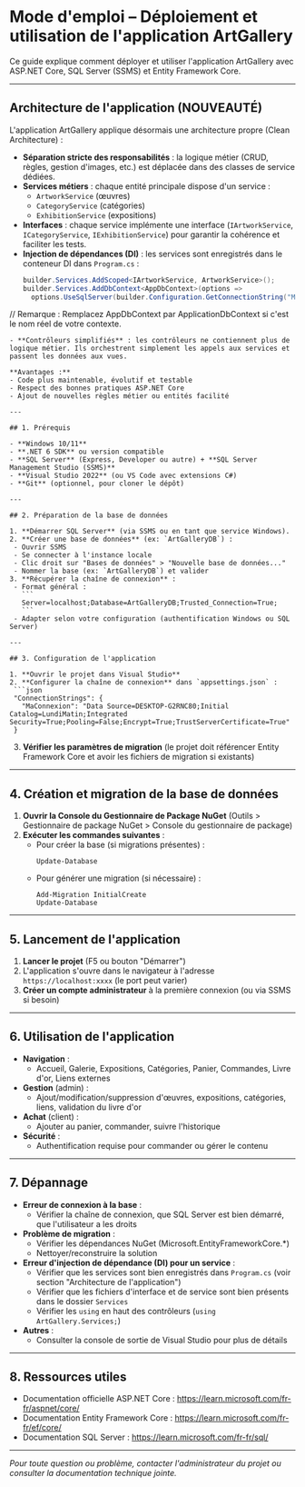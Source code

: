 # Mode d'emploi – Déploiement et utilisation de l'application ArtGallery

Ce guide explique comment déployer et utiliser l'application ArtGallery avec ASP.NET Core, SQL Server (SSMS) et Entity Framework Core.

---

## Architecture de l'application (NOUVEAUTÉ)

L'application ArtGallery applique désormais une architecture propre (Clean Architecture) :

- **Séparation stricte des responsabilités** : la logique métier (CRUD, règles, gestion d'images, etc.) est déplacée dans des classes de service dédiées.
- **Services métiers** : chaque entité principale dispose d'un service :
  - `ArtworkService` (œuvres)
  - `CategoryService` (catégories)
  - `ExhibitionService` (expositions)
- **Interfaces** : chaque service implémente une interface (`IArtworkService`, `ICategoryService`, `IExhibitionService`) pour garantir la cohérence et faciliter les tests.
- **Injection de dépendances (DI)** : les services sont enregistrés dans le conteneur DI dans `Program.cs` :
  ```csharp
  builder.Services.AddScoped<IArtworkService, ArtworkService>();
  builder.Services.AddDbContext<AppDbContext>(options =>
    options.UseSqlServer(builder.Configuration.GetConnectionString("MaConnexion")));
// Remarque : Remplacez AppDbContext par ApplicationDbContext si c'est le nom réel de votre contexte.
  ```
- **Contrôleurs simplifiés** : les contrôleurs ne contiennent plus de logique métier. Ils orchestrent simplement les appels aux services et passent les données aux vues.

**Avantages :**
- Code plus maintenable, évolutif et testable
- Respect des bonnes pratiques ASP.NET Core
- Ajout de nouvelles règles métier ou entités facilité

---

## 1. Prérequis

- **Windows 10/11**
- **.NET 6 SDK** ou version compatible
- **SQL Server** (Express, Developer ou autre) + **SQL Server Management Studio (SSMS)**
- **Visual Studio 2022** (ou VS Code avec extensions C#)
- **Git** (optionnel, pour cloner le dépôt)

---

## 2. Préparation de la base de données

1. **Démarrer SQL Server** (via SSMS ou en tant que service Windows).
2. **Créer une base de données** (ex: `ArtGalleryDB`) :
   - Ouvrir SSMS
   - Se connecter à l'instance locale
   - Clic droit sur "Bases de données" > "Nouvelle base de données..."
   - Nommer la base (ex: `ArtGalleryDB`) et valider
3. **Récupérer la chaîne de connexion** :
   - Format général :
     ```
     Server=localhost;Database=ArtGalleryDB;Trusted_Connection=True;
     ```
   - Adapter selon votre configuration (authentification Windows ou SQL Server)

---

## 3. Configuration de l'application

1. **Ouvrir le projet dans Visual Studio**
2. **Configurer la chaîne de connexion** dans `appsettings.json` :
   ```json
   "ConnectionStrings": {
     "MaConnexion": "Data Source=DESKTOP-G2RNC80;Initial Catalog=LundiMatin;Integrated Security=True;Pooling=False;Encrypt=True;TrustServerCertificate=True"
   }
   ```
3. **Vérifier les paramètres de migration** (le projet doit référencer Entity Framework Core et avoir les fichiers de migration si existants)

---

## 4. Création et migration de la base de données

1. **Ouvrir la Console du Gestionnaire de Package NuGet** (Outils > Gestionnaire de package NuGet > Console du gestionnaire de package)
2. **Exécuter les commandes suivantes** :
   - Pour créer la base (si migrations présentes) :
     ```
     Update-Database
     ```
   - Pour générer une migration (si nécessaire) :
     ```
     Add-Migration InitialCreate
     Update-Database
     ```

---

## 5. Lancement de l'application

1. **Lancer le projet** (F5 ou bouton "Démarrer")
2. L'application s'ouvre dans le navigateur à l'adresse `https://localhost:xxxx` (le port peut varier)
3. **Créer un compte administrateur** à la première connexion (ou via SSMS si besoin)

---

## 6. Utilisation de l'application

- **Navigation** :
  - Accueil, Galerie, Expositions, Catégories, Panier, Commandes, Livre d'or, Liens externes
- **Gestion** (admin) :
  - Ajout/modification/suppression d'œuvres, expositions, catégories, liens, validation du livre d'or
- **Achat** (client) :
  - Ajouter au panier, commander, suivre l'historique
- **Sécurité** :
  - Authentification requise pour commander ou gérer le contenu

---

## 7. Dépannage

- **Erreur de connexion à la base** :
  - Vérifier la chaîne de connexion, que SQL Server est bien démarré, que l'utilisateur a les droits
- **Problème de migration** :
  - Vérifier les dépendances NuGet (Microsoft.EntityFrameworkCore.*)
  - Nettoyer/reconstruire la solution
- **Erreur d'injection de dépendance (DI) pour un service** :
  - Vérifier que les services sont bien enregistrés dans `Program.cs` (voir section "Architecture de l'application")
  - Vérifier que les fichiers d'interface et de service sont bien présents dans le dossier `Services`
  - Vérifier les `using` en haut des contrôleurs (`using ArtGallery.Services;`)
- **Autres** :
  - Consulter la console de sortie de Visual Studio pour plus de détails

---

## 8. Ressources utiles

- Documentation officielle ASP.NET Core : https://learn.microsoft.com/fr-fr/aspnet/core/
- Documentation Entity Framework Core : https://learn.microsoft.com/fr-fr/ef/core/
- Documentation SQL Server : https://learn.microsoft.com/fr-fr/sql/

---

*Pour toute question ou problème, contacter l'administrateur du projet ou consulter la documentation technique jointe.*
